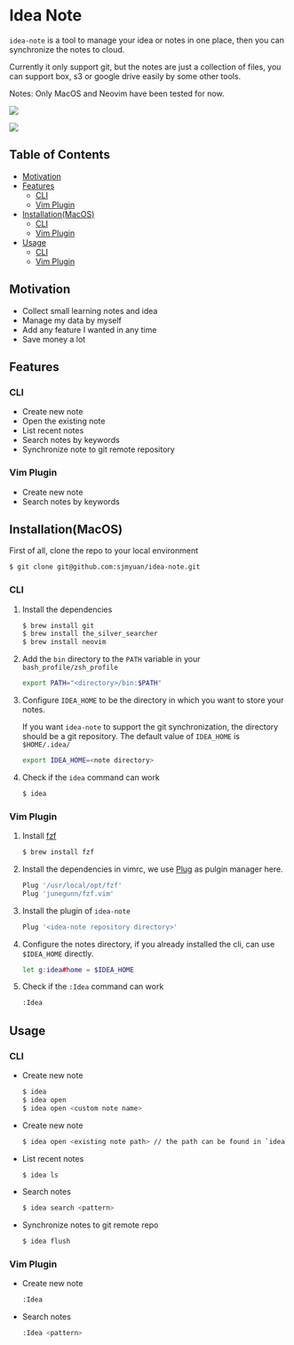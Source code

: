# Idea Note

`idea-note` is a tool to manage your idea or notes in one place,
then you can synchronize the notes to cloud. 

Currently it only support git, but the notes are just a collection of files,
you can support box, s3 or google drive easily by some other tools.

Notes: Only MacOS and Neovim have been tested for now.

![](https://tva1.sinaimg.cn/large/0082zybply1gbqavnj5w2g30dc0ace81.gif)

![](https://tva1.sinaimg.cn/large/0082zybply1gbqavszdd0g30dc0ac4qq.gif)

## Table of Contents

* [Motivation](#motivation)
* [Features](#features)
  * [CLI](#cli)
  * [Vim Plugin](#vim-plugin)
* [Installation(MacOS)](#installationmacos)
  * [CLI](#cli-1)
  * [Vim Plugin](#vim-plugin-1)
* [Usage](#usage)
  * [CLI](#cli-2)
  * [Vim Plugin](#vim-plugin-2)

## Motivation

* Collect small learning notes and idea
* Manage my data by myself
* Add any feature I wanted in any time
* Save money a lot

## Features

### CLI

* Create new note
* Open the existing note
* List recent notes
* Search notes by keywords
* Synchronize note to git remote repository

### Vim Plugin

* Create new note
* Search notes by keywords

## Installation(MacOS)

First of all, clone the repo to your local environment

```sh
$ git clone git@github.com:sjmyuan/idea-note.git
```

### CLI

1. Install the dependencies

   ```sh
   $ brew install git
   $ brew install the_silver_searcher
   $ brew install neovim
   ```

2. Add the `bin` directory to the `PATH` variable in your `bash_profile/zsh_profile`

   ```sh
   export PATH="<directory>/bin:$PATH"
   ```

3. Configure `IDEA_HOME` to be the directory in which you want to store your notes. 

   If you want `idea-note` to support the git synchronization, the directory should be a git repository.
   The default value of `IDEA_HOME` is `$HOME/.idea/`

   ```sh
   export IDEA_HOME=<note directory>
   ```

4. Check if the `idea` command can work 

   ```sh
   $ idea
   ```

### Vim Plugin

1. Install [fzf](https://github.com/junegunn/fzf)

    ```sh
    $ brew install fzf
    ```

2. Install the dependencies in vimrc, we use [Plug](https://github.com/junegunn/vim-plug) as pulgin manager here.

    ```sh
    Plug '/usr/local/opt/fzf'
    Plug 'junegunn/fzf.vim'
    ```

3. Install the plugin of `idea-note`

    ```sh
    Plug '<idea-note repository directory>'
    ```

4. Configure the notes directory, if you already installed the cli, can use `$IDEA_HOME` directly.

    ```sh
    let g:idea#home = $IDEA_HOME
    ```

5. Check if the `:Idea` command can work 

    ```sh
    :Idea
    ```

## Usage


### CLI

* Create new note

  ```sh
  $ idea
  $ idea open
  $ idea open <custom note name>
  ```
* Create new note

  ```sh
  $ idea open <existing note path> // the path can be found in `idea ls`
  ```

* List recent notes

  ```sh
  $ idea ls
  ```

* Search notes

  ```sh
  $ idea search <pattern>
  ```

* Synchronize notes to git remote repo

  ```sh
  $ idea flush
  ```

### Vim Plugin

* Create new note

  ```sh
  :Idea
  ```

* Search notes

  ```sh
  :Idea <pattern>
  ```

